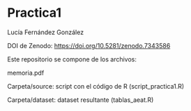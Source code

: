 # Practica1

Lucía Fernández González

DOI de Zenodo: https://doi.org/10.5281/zenodo.7343586


Este repositorio se compone de los archivos:

memoria.pdf

Carpeta/source: script con el código de R (script_practica1.R)

Carpeta/dataset: dataset resultante (tablas_aeat.R)
